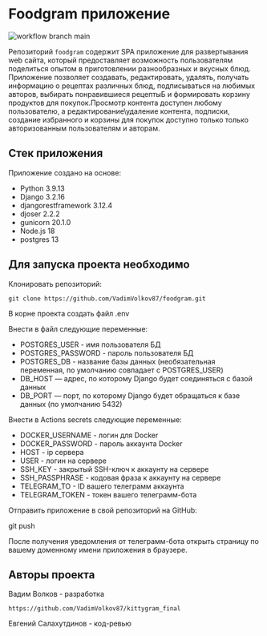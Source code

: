 # Foodgram приложение

![workflow branch main](https://github.com/VadimVolkov87/kittygram_final/actions/workflows/main.yml/badge.svg?branch=main)

Репозиторий `foodgram` содержит SPA приложение для развертывания web сайта, который предоставляет возможность пользователям поделиться опытом в приготовлении разнообразных и вкусных блюд. Приложение позволяет создавать, редактировать, удалять, получать информацию о рецептах различных блюд, подписываться на любимых авторов, выбирать понравившиеся рецептыБ и формировать корзину продуктов для покупок.Просмотр контента доступен любому пользователю, а редактирование\удаление контента, подписки, создание избранного и корзины для покупок доступно только только авторизованным пользователям и авторам.

## Стек приложения

Приложение создано на основе:

* Python 3.9.13
* Django 3.2.16
* djangorestframework 3.12.4
* djoser 2.2.2
* gunicorn 20.1.0
* Node.js 18
* postgres 13

## Для запуска проекта необходимо

Клонировать репозиторий:

```text
git clone https://github.com/VadimVolkov87/foodgram.git
```

В корне проекта создать файл .env

Внести в файл следующие переменные:

* POSTGRES_USER - имя пользователя БД
* POSTGRES_PASSWORD - пароль пользователя БД
* POSTGRES_DB - название базы данных (необязательная переменная, по умолчанию совпадает с POSTGRES_USER)
* DB_HOST — адрес, по которому Django будет соединяться с базой данных
* DB_PORT — порт, по которому Django будет обращаться к базе данных (по умолчанию 5432)

Внести в Actions secrets следующие переменные:

* DOCKER_USERNAME - логин для Docker
* DOCKER_PASSWORD - пароль аккаунта Docker
* HOST - ip сервера
* USER - логин на сервере
* SSH_KEY - закрытый SSH-ключ к аккаунту на сервере
* SSH_PASSPHRASE - кодовая фраза к аккаунту на сервере
* TELEGRAM_TO - ID вашего телеграмм аккаунта
* TELEGRAM_TOKEN - токен вашего телеграмм-бота

Отправить приложение в свой репозиторий на GitHub:

git push

После получения уведомления от телеграмм-бота открыть страницу по вашему доменному имени приложения в браузере.

## Авторы проекта

Вадим Волков - разработка

```text
https://github.com/VadimVolkov87/kittygram_final
```

Евгений Салахутдинов - код-ревью
